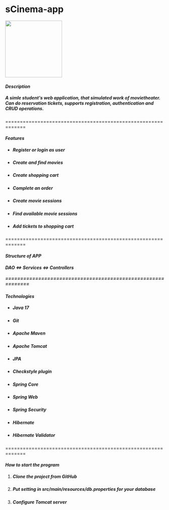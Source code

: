 # sCinema-app
<img height=180 src="https://github.com/SichniyAndriy/s-cinema-app/blob/s-cinema-app/src/main/resources/cinema.avif"/>

<h4><i>Description</i></h4>
<h5>A simle student's web application, that simulated work of movietheater. Can do reservation tickets, supports registration, authentication and CRUD operations.</h4>

=============================================================

<h4><i>Features</i></h4>
<ul>
  <li> <h5>Register or login as user</h5> </li>
  <li> <h5>Create and find movies</h5> </li>
  <li> <h5>Create shopping cart</h5> </li>
  <li> <h5>Complete an order</h5> </li>
  <li> <h5>Create movie sessions</h5> </li>
  <li> <h5>Find available movie sessions</h5> </li>
  <li> <h5>Add tickets to shopping cart</h5> </li>
</ul>

=============================================================
<h4><i>Structure of APP</i></h4>
<h5> DAO <=> Services <=> Controllers <br><br>
=============================================================
  
<h4><i>Technologies</i></h4>
<ul>
  <li> <h5>Java 17</h5> </li>
  <li> <h5>Git</h5> </li>
  <li> <h5>Apache Maven</h5> </li>
  <li> <h5>Apache Tomcat</h5> </li>
  <li> <h5>JPA</h5> </li>
  <li> <h5>Checkstyle plugin</h5> </li>
  <li> <h5>Spring Core</h5> </li>
  <li> <h5>Spring Web</h5> </li>
  <li> <h5>Spring Security</h5> </li>
  <li> <h5>Hibernate</h5> </li>
  <li> <h5>Hibernate Validator</h5> </li>
</ul>

=============================================================

<h4><i>How to start the program</i></h4>
<ol>
  <li> <h5>Clone the project from GitHub</h5> </li>
  <li> <h5>Put setting in src/main/resources/db.properties for your database</h5> </li>
  <li> <h5>Configure Tomcat server</h5> </li>
</ol>
